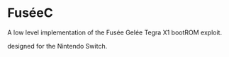 # FuséeC

A low level implementation of the Fusée Gelée Tegra X1 bootROM exploit.

designed for the Nintendo Switch.
